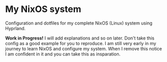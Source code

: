 # My NixOS system

Configuration and dotfiles for my complete NixOS (Linux) system using Hyprland.

**Work in Progress!** I will add explanations and so on later. Don't take this config as a good example for you to reproduce. I am still very early in my journey to learn NixOS and configure my system. When I remove this notice I am confident in it and you can take this as insparation.
